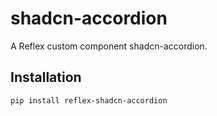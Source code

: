 # shadcn-accordion

A Reflex custom component shadcn-accordion.

## Installation

```bash
pip install reflex-shadcn-accordion
```